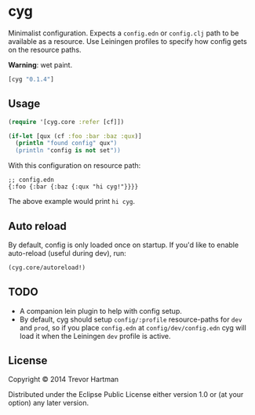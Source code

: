 # cyg

Minimalist configuration. Expects a `config.edn` or `config.clj` path to be
available as a resource. Use Leiningen profiles to specify how config gets on
the resource paths.

**Warning**: wet paint.

```clojure
[cyg "0.1.4"]
```

## Usage

```clojure
(require '[cyg.core :refer [cf]])

(if-let [qux (cf :foo :bar :baz :qux)]
  (println "found config" qux")
  (println "config is not set"))
```

With this configuration on resource path:

```
;; config.edn
{:foo {:bar {:baz {:qux "hi cyg!"}}}}
```

The above example would print `hi cyg`.

## Auto reload

By default, config is only loaded once on startup. If you'd like to enable
auto-reload (useful during dev), run:

```clojure
(cyg.core/autoreload!)
```


## TODO

- A companion lein plugin to help with config setup.
- By default, cyg should setup `config/:profile` resource-paths for `dev`
  and `prod`, so if you place `config.edn` at `config/dev/config.edn` cyg will
  load it when the Leiningen `dev` profile is active.

## License

Copyright © 2014 Trevor Hartman

Distributed under the Eclipse Public License either version 1.0 or (at
your option) any later version.
